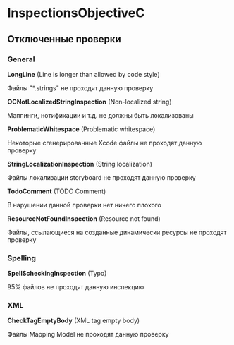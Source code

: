 # InspectionsObjectiveC

## Отключенные проверки

### General

**LongLine** (Line is longer than allowed by code style)

Файлы "*.strings" не проходят данную проверку

**OCNotLocalizedStringInspection** (Non-localized string)

Маппинги, нотификации и т.д. не должны быть локализованы

**ProblematicWhitespace** (Problematic whitespace)

Некоторые сгенерированные Xcode файлы не проходят данную проверку

**StringLocalizationInspection** (String localization)

Файлы локализации storyboard не проходят данную проверку

**TodoComment** (TODO Comment)

В нарушении данной проверки нет ничего плохого

**ResourceNotFoundInspection** (Resource not found)

Файлы, ссылающиеся на созданные динамически ресурсы не проходят проверку

### Spelling

**SpellScheckingInspection** (Typo)

95% файлов не проходят данную инспекцию

### XML

**CheckTagEmptyBody** (XML tag empty body)

Файлы Mapping Model не проходят данную проверку
